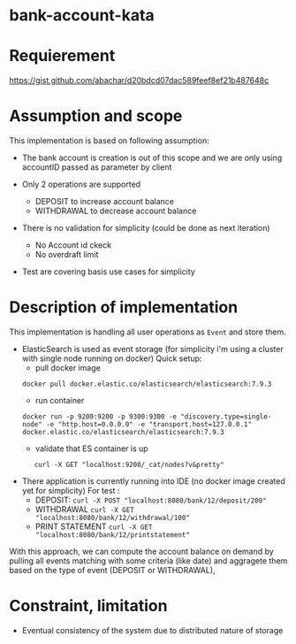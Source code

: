 # bank-account-kata 

# Requierement

https://gist.github.com/abachar/d20bdcd07dac589feef8ef21b487648c

# Assumption and scope

This implementation is based on following assumption:
 - The bank account is creation is out of this scope and we are only using accountID passed as parameter by client
 
 - Only 2 operations are supported 
     - DEPOSIT to increase account balance
     - WITHDRAWAL to decrease account balance
     
 - There is no validation for simplicity (could be done as next iteration)
     - No Account id ckeck
     - No overdraft limit
     
 - Test are covering basis use cases for simplicity
     
# Description of implementation
This implementation is handling all user operations as ```Event``` and store them.
  - ElasticSearch is used as event storage (for simplicity i'm using a cluster with single node running on docker)
      Quick setup:
      - pull docker image
      ```
      docker pull docker.elastic.co/elasticsearch/elasticsearch:7.9.3
      ```
      - run container
      ```
      docker run -p 9200:9200 -p 9300:9300 -e "discovery.type=single-node" -e "http.host=0.0.0.0" -e "transport.host=127.0.0.1" docker.elastic.co/elasticsearch/elasticsearch:7.9.3
      ```
      - validate that ES container is up
      ```
         curl -X GET "localhost:9200/_cat/nodes?v&pretty"
      ```
  - There application is currently running into IDE (no docker image created yet for simplicity)
      For test :
      - DEPOSIT:  ```curl -X POST "localhost:8080/bank/12/deposit/200" ```
      - WITHDRAWAL ``` curl -X GET "localhost:8080/bank/12/withdrawal/100" ```
      - PRINT STATEMENT ``` curl -X GET "localhost:8080/bank/12/printstatement" ```

With this approach, we can compute the account balance on demand by pulling all events matching with some criteria (like date) and aggragete them based on the type of event (DEPOSIT or WITHDRAWAL),

# Constraint, limitation
- Eventual consistency of the system due to distributed nature of storage
